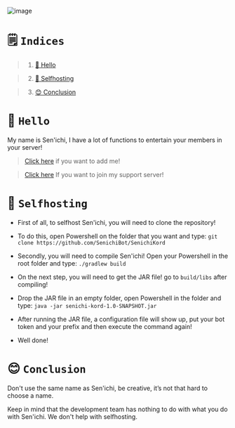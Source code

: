 ![image](https://cdn.discordapp.com/emojis/820733081966608415.png?v=1)

# 🗒️ `Indices`

> 1. [👋 Hello](https://github.com/SenichiBot/SenichiKord/tree/readme#-hello)
 
> 2. [🚀 Selfhosting](https://github.com/SenichiBot/SenichiKord/tree/readme#-selfhosting)

> 3. [😊 Conclusion](https://github.com/SenichiBot/SenichiKord/tree/readme#-conclusion)
# 👋 `Hello`
 My name is Sen'ichi, I have a lot of functions to entertain your members in your server!
> [Click here](https://discord.com/api/oauth2/authorize?client_id=758128536908988436&permissions=37080128&scope=bot) if you want to add me!

> [Click here](https://discord.gg/Akw8UAd) If you want to join my support server!
# 🚀 `Selfhosting`
* First of all, to selfhost Sen'ichi, you will need to clone the repository!

* To do this, open Powershell on the folder that you want and type: `git clone https://github.com/SenichiBot/SenichiKord`

* Secondly, you will need to compile Sen'ichi! Open your Powershell in the root folder and type: `./gradlew build`

* On the next step, you will need to get the JAR file! go to `build/libs` after compiling!

* Drop the JAR file in an empty folder, open Powershell in the folder and type: `java -jar senichi-kord-1.0-SNAPSHOT.jar`
 
* After running the JAR file, a configuration file will show up, put your bot token and your prefix and then execute the command again!

* Well done!
# 😊 `Conclusion`

Don't use the same name as Sen'ichi, be creative, it’s not that hard to choose a name.

Keep in mind that the development team has nothing to do with what you do with Sen'ichi. We don't help with selfhosting.
